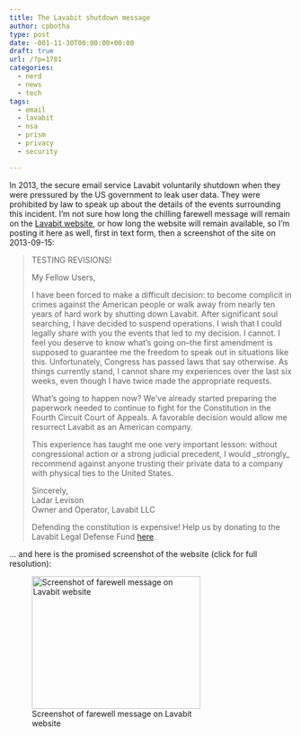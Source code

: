 ```yaml
---
title: The Lavabit shutdown message
author: cpbotha
type: post
date: -001-11-30T00:00:00+00:00
draft: true
url: /?p=1781
categories:
  - nerd
  - news
  - tech
tags:
  - email
  - lavabit
  - nsa
  - prism
  - privacy
  - security

---
```

In 2013, the secure email service Lavabit voluntarily shutdown when they were pressured by the US government to leak user data. They were prohibited by law to speak up about the details of the events surrounding this incident. I&#8217;m not sure how long the chilling farewell message will remain on the [Lavabit website][1], or how long the website will remain available, so I&#8217;m posting it here as well, first in text form, then a screenshot of the site on 2013-09-15:

> <div>
>   <p>
>     TESTING REVISIONS!
>   </p>
>   
>   <p>
>     My Fellow Users,
>   </p>
>   
>   <p>
>     I have been forced to make a difficult decision: to become complicit in crimes against the American people or walk away from nearly ten years of hard work by shutting down Lavabit. After significant soul searching, I have decided to suspend operations. I wish that I could legally share with you the events that led to my decision. I cannot. I feel you deserve to know what’s going on&#8211;the first amendment is supposed to guarantee me the freedom to speak out in situations like this. Unfortunately, Congress has passed laws that say otherwise. As things currently stand, I cannot share my experiences over the last six weeks, even though I have twice made the appropriate requests.
>   </p>
>   
>   <p>
>     What’s going to happen now? We’ve already started preparing the paperwork needed to continue to fight for the Constitution in the Fourth Circuit Court of Appeals. A favorable decision would allow me resurrect Lavabit as an American company.
>   </p>
>   
>   <p>
>     This experience has taught me one very important lesson: without congressional action or a strong judicial precedent, I would _strongly_ recommend against anyone trusting their private data to a company with physical ties to the United States.
>   </p>
>   
>   <p>
>     Sincerely,<br /> Ladar Levison<br /> Owner and Operator, Lavabit LLC
>   </p>
>   
>   <p>
>     Defending the constitution is expensive! Help us by donating to the Lavabit Legal Defense Fund <a href="https://www.paypal.com/cgi-bin/webscr?cmd=_s-xclick&hosted_button_id=7BCR4A5W9PNN4">here</a>.
>   </p>
> </div>

<div>
  <p>
    &#8230; and here is the promised screenshot of the website (click for full resolution):
  </p>
</div>

<div>
  <figure id="attachment_1782" aria-describedby="caption-attachment-1782" style="width: 300px" class="wp-caption aligncenter"><a href="http://cpbotha.net/wp-content/uploads/2013/09/lavabit_farewell.png" data-rel="lightbox-image-0" data-rl_title="" data-rl_caption="" title=""><img data-attachment-id="1782" data-permalink="https://cpbotha.net/?attachment_id=1782" data-orig-file="https://cpbotha.net/wp-content/uploads/2013/09/lavabit_farewell.png" data-orig-size="928,731" data-comments-opened="1" data-image-meta="{&quot;aperture&quot;:&quot;0&quot;,&quot;credit&quot;:&quot;&quot;,&quot;camera&quot;:&quot;&quot;,&quot;caption&quot;:&quot;&quot;,&quot;created_timestamp&quot;:&quot;0&quot;,&quot;copyright&quot;:&quot;&quot;,&quot;focal_length&quot;:&quot;0&quot;,&quot;iso&quot;:&quot;0&quot;,&quot;shutter_speed&quot;:&quot;0&quot;,&quot;title&quot;:&quot;&quot;}" data-image-title="lavabit_farewell" data-image-description="" data-medium-file="https://cpbotha.net/wp-content/uploads/2013/09/lavabit_farewell-300x236.png" data-large-file="https://cpbotha.net/wp-content/uploads/2013/09/lavabit_farewell.png" class="size-medium wp-image-1782" src="http://cpbotha.net/wp-content/uploads/2013/09/lavabit_farewell-300x236.png" alt="Screenshot of farewell message on Lavabit website" width="300" height="236" srcset="https://cpbotha.net/wp-content/uploads/2013/09/lavabit_farewell-300x236.png 300w, https://cpbotha.net/wp-content/uploads/2013/09/lavabit_farewell-535x421.png 535w, https://cpbotha.net/wp-content/uploads/2013/09/lavabit_farewell.png 928w" sizes="(max-width: 300px) 85vw, 300px" /></a><figcaption id="caption-attachment-1782" class="wp-caption-text">Screenshot of farewell message on Lavabit website</figcaption></figure>
</div>

 [1]: http://lavabit.com/ "Lavabit website"
